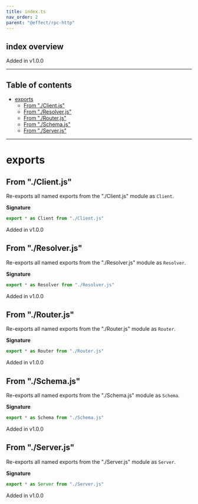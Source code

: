 ```yaml
---
title: index.ts
nav_order: 2
parent: "@effect/rpc-http"
---
```


## index overview

Added in v1.0.0

---

<h2 class="text-delta">Table of contents</h2>

- [exports](#exports)
  - [From "./Client.js"](#from-clientjs)
  - [From "./Resolver.js"](#from-resolverjs)
  - [From "./Router.js"](#from-routerjs)
  - [From "./Schema.js"](#from-schemajs)
  - [From "./Server.js"](#from-serverjs)

---

# exports

## From "./Client.js"

Re-exports all named exports from the "./Client.js" module as `Client`.

**Signature**

```ts
export * as Client from "./Client.js"
```

Added in v1.0.0

## From "./Resolver.js"

Re-exports all named exports from the "./Resolver.js" module as `Resolver`.

**Signature**

```ts
export * as Resolver from "./Resolver.js"
```

Added in v1.0.0

## From "./Router.js"

Re-exports all named exports from the "./Router.js" module as `Router`.

**Signature**

```ts
export * as Router from "./Router.js"
```

Added in v1.0.0

## From "./Schema.js"

Re-exports all named exports from the "./Schema.js" module as `Schema`.

**Signature**

```ts
export * as Schema from "./Schema.js"
```

Added in v1.0.0

## From "./Server.js"

Re-exports all named exports from the "./Server.js" module as `Server`.

**Signature**

```ts
export * as Server from "./Server.js"
```

Added in v1.0.0
